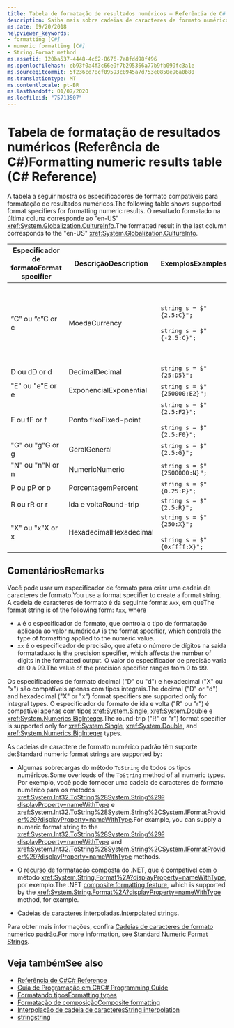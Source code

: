 ```yaml
---
title: Tabela de formatação de resultados numéricos – Referência de C#
description: Saiba mais sobre cadeias de caracteres de formato numérico padrão do C#
ms.date: 09/20/2018
helpviewer_keywords:
- formatting [C#]
- numeric formatting [C#]
- String.Format method
ms.assetid: 120ba537-4448-4c62-8676-7a8fdd98f496
ms.openlocfilehash: eb93f0a4f3c66e9f7b295366a77b9fb099fc3a1e
ms.sourcegitcommit: 5f236cd78cf09593c8945a7d753e0850e96a0b80
ms.translationtype: MT
ms.contentlocale: pt-BR
ms.lasthandoff: 01/07/2020
ms.locfileid: "75713507"
---
```

# <a name="formatting-numeric-results-table-c-reference"></a><span data-ttu-id="6a274-103">Tabela de formatação de resultados numéricos (Referência de C#)</span><span class="sxs-lookup"><span data-stu-id="6a274-103">Formatting numeric results table (C# Reference)</span></span>

<span data-ttu-id="6a274-104">A tabela a seguir mostra os especificadores de formato compatíveis para formatação de resultados numéricos.</span><span class="sxs-lookup"><span data-stu-id="6a274-104">The following table shows supported format specifiers for formatting numeric results.</span></span> <span data-ttu-id="6a274-105">O resultado formatado na última coluna corresponde ao "en-US" <xref:System.Globalization.CultureInfo>.</span><span class="sxs-lookup"><span data-stu-id="6a274-105">The formatted result in the last column corresponds to the "en-US" <xref:System.Globalization.CultureInfo>.</span></span>

|<span data-ttu-id="6a274-106">Especificador de formato</span><span class="sxs-lookup"><span data-stu-id="6a274-106">Format specifier</span></span>|<span data-ttu-id="6a274-107">Descrição</span><span class="sxs-lookup"><span data-stu-id="6a274-107">Description</span></span>|<span data-ttu-id="6a274-108">Exemplos</span><span class="sxs-lookup"><span data-stu-id="6a274-108">Examples</span></span>|<span data-ttu-id="6a274-109">Resultado</span><span class="sxs-lookup"><span data-stu-id="6a274-109">Result</span></span>|  
|----------------------|-----------------|--------------|------------|  
|<span data-ttu-id="6a274-110">“C” ou “c”</span><span class="sxs-lookup"><span data-stu-id="6a274-110">C or c</span></span>|<span data-ttu-id="6a274-111">Moeda</span><span class="sxs-lookup"><span data-stu-id="6a274-111">Currency</span></span>|`string s = $"{2.5:C}";`<br /><br /> `string s = $"{-2.5:C}";`|<span data-ttu-id="6a274-112">\\$2.50</span><span class="sxs-lookup"><span data-stu-id="6a274-112">\\$2.50</span></span><br /><br /> <span data-ttu-id="6a274-113">(\\$2.50)</span><span class="sxs-lookup"><span data-stu-id="6a274-113">(\\$2.50)</span></span>|  
|<span data-ttu-id="6a274-114">D ou d</span><span class="sxs-lookup"><span data-stu-id="6a274-114">D or d</span></span>|<span data-ttu-id="6a274-115">Decimal</span><span class="sxs-lookup"><span data-stu-id="6a274-115">Decimal</span></span>|`string s = $"{25:D5}";`|<span data-ttu-id="6a274-116">00025</span><span class="sxs-lookup"><span data-stu-id="6a274-116">00025</span></span>|  
|<span data-ttu-id="6a274-117">"E" ou "e"</span><span class="sxs-lookup"><span data-stu-id="6a274-117">E or e</span></span>|<span data-ttu-id="6a274-118">Exponencial</span><span class="sxs-lookup"><span data-stu-id="6a274-118">Exponential</span></span>|`string s = $"{250000:E2}";`|<span data-ttu-id="6a274-119">2.50E+005</span><span class="sxs-lookup"><span data-stu-id="6a274-119">2.50E+005</span></span>|  
|<span data-ttu-id="6a274-120">F ou f</span><span class="sxs-lookup"><span data-stu-id="6a274-120">F or f</span></span>|<span data-ttu-id="6a274-121">Ponto fixo</span><span class="sxs-lookup"><span data-stu-id="6a274-121">Fixed-point</span></span>|`string s = $"{2.5:F2}";`<br /><br /> `string s = $"{2.5:F0}";`|<span data-ttu-id="6a274-122">2,50</span><span class="sxs-lookup"><span data-stu-id="6a274-122">2.50</span></span><br /><br /> <span data-ttu-id="6a274-123">3</span><span class="sxs-lookup"><span data-stu-id="6a274-123">3</span></span>|  
|<span data-ttu-id="6a274-124">"G" ou "g"</span><span class="sxs-lookup"><span data-stu-id="6a274-124">G or g</span></span>|<span data-ttu-id="6a274-125">Geral</span><span class="sxs-lookup"><span data-stu-id="6a274-125">General</span></span>|`string s = $"{2.5:G}";`|<span data-ttu-id="6a274-126">2.5</span><span class="sxs-lookup"><span data-stu-id="6a274-126">2.5</span></span>|  
|<span data-ttu-id="6a274-127">"N" ou "n"</span><span class="sxs-lookup"><span data-stu-id="6a274-127">N or n</span></span>|<span data-ttu-id="6a274-128">Numeric</span><span class="sxs-lookup"><span data-stu-id="6a274-128">Numeric</span></span>|`string s = $"{2500000:N}";`|<span data-ttu-id="6a274-129">2\.500.000,00</span><span class="sxs-lookup"><span data-stu-id="6a274-129">2,500,000.00</span></span>|  
|<span data-ttu-id="6a274-130">P ou p</span><span class="sxs-lookup"><span data-stu-id="6a274-130">P or p</span></span>|<span data-ttu-id="6a274-131">Porcentagem</span><span class="sxs-lookup"><span data-stu-id="6a274-131">Percent</span></span>|`string s = $"{0.25:P}";`|<span data-ttu-id="6a274-132">25,00%</span><span class="sxs-lookup"><span data-stu-id="6a274-132">25.00%</span></span>|  
|<span data-ttu-id="6a274-133">R ou r</span><span class="sxs-lookup"><span data-stu-id="6a274-133">R or r</span></span>|<span data-ttu-id="6a274-134">Ida e volta</span><span class="sxs-lookup"><span data-stu-id="6a274-134">Round-trip</span></span>|`string s = $"{2.5:R}";`|<span data-ttu-id="6a274-135">2.5</span><span class="sxs-lookup"><span data-stu-id="6a274-135">2.5</span></span>|  
|<span data-ttu-id="6a274-136">"X" ou "x"</span><span class="sxs-lookup"><span data-stu-id="6a274-136">X or x</span></span>|<span data-ttu-id="6a274-137">Hexadecimal</span><span class="sxs-lookup"><span data-stu-id="6a274-137">Hexadecimal</span></span>|`string s = $"{250:X}";`<br /><br /> `string s = $"{0xffff:X}";`|<span data-ttu-id="6a274-138">FA</span><span class="sxs-lookup"><span data-stu-id="6a274-138">FA</span></span><br /><br /> <span data-ttu-id="6a274-139">FFFF</span><span class="sxs-lookup"><span data-stu-id="6a274-139">FFFF</span></span>|  

## <a name="remarks"></a><span data-ttu-id="6a274-140">Comentários</span><span class="sxs-lookup"><span data-stu-id="6a274-140">Remarks</span></span>

<span data-ttu-id="6a274-141">Você pode usar um especificador de formato para criar uma cadeia de caracteres de formato.</span><span class="sxs-lookup"><span data-stu-id="6a274-141">You use a format specifier to create a format string.</span></span> <span data-ttu-id="6a274-142">A cadeia de caracteres de formato é da seguinte forma: `Axx`, em que</span><span class="sxs-lookup"><span data-stu-id="6a274-142">The format string is of the following form: `Axx`, where</span></span>

- <span data-ttu-id="6a274-143">`A` é o especificador de formato, que controla o tipo de formatação aplicada ao valor numérico.</span><span class="sxs-lookup"><span data-stu-id="6a274-143">`A` is the format specifier, which controls the type of formatting applied to the numeric value.</span></span>
- <span data-ttu-id="6a274-144">`xx` é o especificador de precisão, que afeta o número de dígitos na saída formatada.</span><span class="sxs-lookup"><span data-stu-id="6a274-144">`xx` is the precision specifier, which affects the number of digits in the formatted output.</span></span> <span data-ttu-id="6a274-145">O valor do especificador de precisão varia de 0 a 99.</span><span class="sxs-lookup"><span data-stu-id="6a274-145">The value of the precision specifier ranges from 0 to 99.</span></span>

<span data-ttu-id="6a274-146">Os especificadores de formato decimal ("D" ou "d") e hexadecimal ("X" ou "x") são compatíveis apenas com tipos integrais.</span><span class="sxs-lookup"><span data-stu-id="6a274-146">The decimal ("D" or "d") and hexadecimal ("X" or "x") format specifiers are supported only for integral types.</span></span> <span data-ttu-id="6a274-147">O especificador de formato de ida e volta ("R" ou "r") é compatível apenas com tipos <xref:System.Single>, <xref:System.Double> e <xref:System.Numerics.BigInteger>.</span><span class="sxs-lookup"><span data-stu-id="6a274-147">The round-trip ("R" or "r") format specifier is supported only for <xref:System.Single>, <xref:System.Double>, and <xref:System.Numerics.BigInteger> types.</span></span>

<span data-ttu-id="6a274-148">As cadeias de caractere de formato numérico padrão têm suporte de:</span><span class="sxs-lookup"><span data-stu-id="6a274-148">Standard numeric format strings are supported by:</span></span>

- <span data-ttu-id="6a274-149">Algumas sobrecargas do método `ToString` de todos os tipos numéricos.</span><span class="sxs-lookup"><span data-stu-id="6a274-149">Some overloads of the `ToString` method of all numeric types.</span></span> <span data-ttu-id="6a274-150">Por exemplo, você pode fornecer uma cadeia de caracteres de formato numérico para os métodos <xref:System.Int32.ToString%28System.String%29?displayProperty=nameWithType> e <xref:System.Int32.ToString%28System.String%2CSystem.IFormatProvider%29?displayProperty=nameWithType>.</span><span class="sxs-lookup"><span data-stu-id="6a274-150">For example, you can supply a numeric format string to the <xref:System.Int32.ToString%28System.String%29?displayProperty=nameWithType> and <xref:System.Int32.ToString%28System.String%2CSystem.IFormatProvider%29?displayProperty=nameWithType> methods.</span></span>

- <span data-ttu-id="6a274-151">O [recurso de formatação composta](../../../standard/base-types/composite-formatting.md) do .NET, que é compatível com o método <xref:System.String.Format%2A?displayProperty=nameWithType>, por exemplo.</span><span class="sxs-lookup"><span data-stu-id="6a274-151">The .NET [composite formatting feature](../../../standard/base-types/composite-formatting.md), which is supported by the <xref:System.String.Format%2A?displayProperty=nameWithType> method, for example.</span></span>

- <span data-ttu-id="6a274-152">[Cadeias de caracteres interpoladas](../tokens/interpolated.md).</span><span class="sxs-lookup"><span data-stu-id="6a274-152">[Interpolated strings](../tokens/interpolated.md).</span></span>

<span data-ttu-id="6a274-153">Para obter mais informações, confira [Cadeias de caracteres de formato numérico padrão](../../../standard/base-types/standard-numeric-format-strings.md).</span><span class="sxs-lookup"><span data-stu-id="6a274-153">For more information, see [Standard Numeric Format Strings](../../../standard/base-types/standard-numeric-format-strings.md).</span></span>

## <a name="see-also"></a><span data-ttu-id="6a274-154">Veja também</span><span class="sxs-lookup"><span data-stu-id="6a274-154">See also</span></span>

- [<span data-ttu-id="6a274-155">Referência de C#</span><span class="sxs-lookup"><span data-stu-id="6a274-155">C# Reference</span></span>](../index.md)
- [<span data-ttu-id="6a274-156">Guia de Programação em C#</span><span class="sxs-lookup"><span data-stu-id="6a274-156">C# Programming Guide</span></span>](../../programming-guide/index.md)
- [<span data-ttu-id="6a274-157">Formatando tipos</span><span class="sxs-lookup"><span data-stu-id="6a274-157">Formatting types</span></span>](../../../standard/base-types/formatting-types.md)
- [<span data-ttu-id="6a274-158">Formatação de composição</span><span class="sxs-lookup"><span data-stu-id="6a274-158">Composite formatting</span></span>](../../../standard/base-types/composite-formatting.md)
- [<span data-ttu-id="6a274-159">Interpolação de cadeia de caracteres</span><span class="sxs-lookup"><span data-stu-id="6a274-159">String interpolation</span></span>](../tokens/interpolated.md)
- [<span data-ttu-id="6a274-160">string</span><span class="sxs-lookup"><span data-stu-id="6a274-160">string</span></span>](../builtin-types/reference-types.md)
